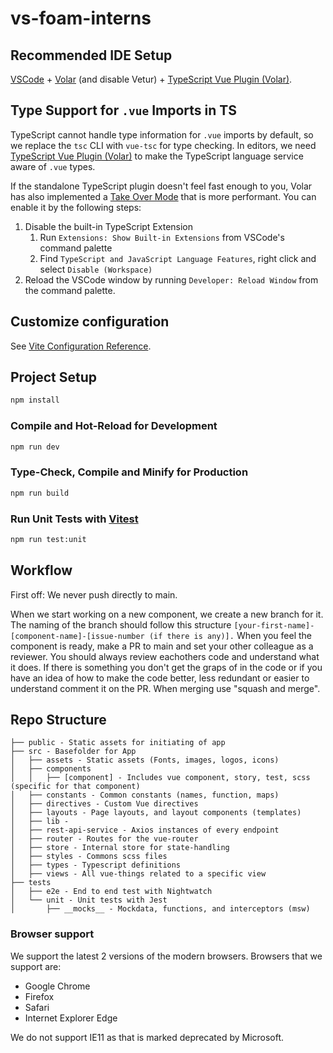 # vs-foam-interns

## Recommended IDE Setup

[VSCode](https://code.visualstudio.com/) + [Volar](https://marketplace.visualstudio.com/items?itemName=Vue.volar) (and disable Vetur) + [TypeScript Vue Plugin (Volar)](https://marketplace.visualstudio.com/items?itemName=Vue.vscode-typescript-vue-plugin).

## Type Support for `.vue` Imports in TS

TypeScript cannot handle type information for `.vue` imports by default, so we replace the `tsc` CLI with `vue-tsc` for type checking. In editors, we need [TypeScript Vue Plugin (Volar)](https://marketplace.visualstudio.com/items?itemName=Vue.vscode-typescript-vue-plugin) to make the TypeScript language service aware of `.vue` types.

If the standalone TypeScript plugin doesn't feel fast enough to you, Volar has also implemented a [Take Over Mode](https://github.com/johnsoncodehk/volar/discussions/471#discussioncomment-1361669) that is more performant. You can enable it by the following steps:

1. Disable the built-in TypeScript Extension
    1) Run `Extensions: Show Built-in Extensions` from VSCode's command palette
    2) Find `TypeScript and JavaScript Language Features`, right click and select `Disable (Workspace)`
2. Reload the VSCode window by running `Developer: Reload Window` from the command palette.

## Customize configuration

See [Vite Configuration Reference](https://vitejs.dev/config/).

## Project Setup

```sh
npm install
```

### Compile and Hot-Reload for Development

```sh
npm run dev
```

### Type-Check, Compile and Minify for Production

```sh
npm run build
```

### Run Unit Tests with [Vitest](https://vitest.dev/)

```sh
npm run test:unit
```
## Workflow

First off: We never push directly to main.

When we start working on a new component, we create a new branch for it. The naming of the branch should follow this structure ```[your-first-name]-[component-name]-[issue-number (if there is any)].```
When you feel the component is ready, make a PR to main and set your other colleague as a reviewer. You should always review eachothers code and understand what it does. If there is something you don't get the graps of in the code or if you have an idea of how to make the code better, less redundant or easier to understand comment it on the PR. When merging use "squash and merge".
## Repo Structure
```
├── public - Static assets for initiating of app
├── src - Basefolder for App
│   ├── assets - Static assets (Fonts, images, logos, icons)
│   ├── components
│   │   ├── [component] - Includes vue component, story, test, scss (specific for that component)
│   ├── constants - Common constants (names, function, maps)
│   ├── directives - Custom Vue directives
│   ├── layouts - Page layouts, and layout components (templates)
│   ├── lib -
│   ├── rest-api-service - Axios instances of every endpoint
│   ├── router - Routes for the vue-router
│   ├── store - Internal store for state-handling
│   ├── styles - Commons scss files
│   ├── types - Typescript definitions
│   ├── views - All vue-things related to a specific view
├── tests
│   ├── e2e - End to end test with Nightwatch
│   └── unit - Unit tests with Jest
│       ├── __mocks__ - Mockdata, functions, and interceptors (msw)
```

### Browser support

We support the latest 2 versions of the modern browsers. Browsers that we support are:
- Google Chrome
- Firefox
- Safari
- Internet Explorer Edge

We do not support IE11 as that is marked deprecated by Microsoft.
